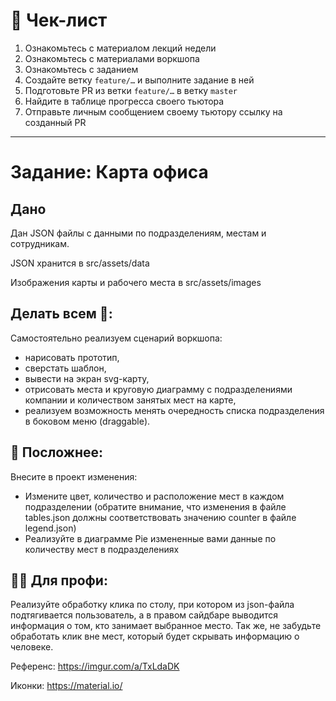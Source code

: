 # 📝 Чек-лист

1) Ознакомьтесь с материалом лекций недели
2) Ознакомьтесь с материалами воркшопа
3) Ознакомьтесь с заданием
4) Создайте ветку `feature/…` и выполните задание в ней
5) Подготовьте PR из ветки `feature/…` в ветку `master`
6) Найдите в таблице прогресса своего тьютора
7) Отправьте личным сообщением своему тьютору ссылку на созданный PR

-----------------------

# Задание: Карта офиса
## Дано
Дан JSON файлы с данными по подразделениям, местам и сотрудникам.

JSON хранится в src/assets/data

Изображения карты и рабочего места в src/assets/images


## Делать всем  🦁:

Самостоятельно реализуем сценарий воркшопа:
- нарисовать прототип, 
- сверстать шаблон, 
- вывести на экран svg-карту, 
- отрисовать места и круговую диаграмму с подразделениями компании и количеством занятых мест на карте, 
- реализуем возможность менять очередность списка подразделения в боковом меню (draggable).

## 💎 Посложнее:

 Внесите в проект изменения:
-  Измените цвет, количество и расположение мест в каждом подразделении (обратите внимание, что изменения в файле tables.json должны соответствовать значению counter в файле legend.json)
-  Реализуйте в диаграмме Pie измененные вами данные по количеству мест в подразделениях

## 💎💎 Для профи:

Реализуйте обработку клика по столу, при котором из json-файла подтягивается пользователь, а в правом сайдбаре выводится информация о том, кто занимает выбранное место. 
Так же, не забудьте обработать клик вне мест, который будет скрывать информацию о человеке.

Референс: https://imgur.com/a/TxLdaDK

Иконки: https://material.io/



